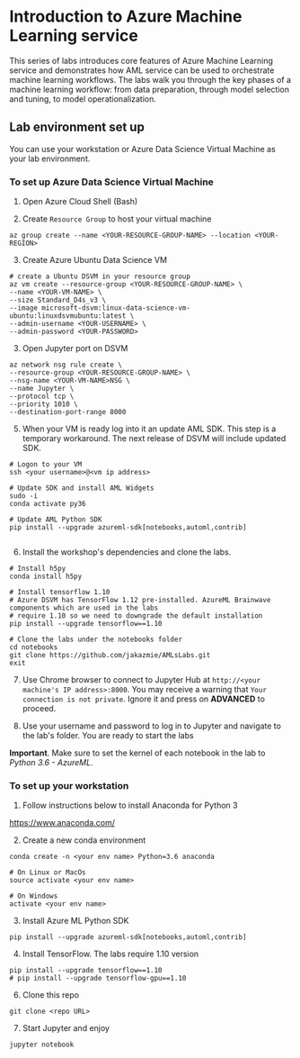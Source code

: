 # Introduction to Azure Machine Learning service
This series of labs introduces core features of Azure Machine Learning service and demonstrates how AML service can be used to orchestrate machine learning workflows. The labs  walk you through the key phases of a machine learning workflow: from data preparation, through model selection and tuning, to model operationalization.


## Lab environment set up

You can use your workstation or Azure Data Science Virtual Machine as your lab environment.

### To set up Azure Data Science Virtual Machine

1. Open Azure Cloud Shell (Bash)

2. Create `Resource Group` to host your virtual machine
```
az group create --name <YOUR-RESOURCE-GROUP-NAME> --location <YOUR-REGION>
```

3. Create Azure Ubuntu Data Science VM
```
# create a Ubuntu DSVM in your resource group
az vm create --resource-group <YOUR-RESOURCE-GROUP-NAME> \
--name <YOUR-VM-NAME> \
--size Standard_D4s_v3 \
--image microsoft-dsvm:linux-data-science-vm-ubuntu:linuxdsvmubuntu:latest \
--admin-username <YOUR-USERNAME> \
--admin-password <YOUR-PASSWORD>
```

3. Open Jupyter port on DSVM
```
az network nsg rule create \
--resource-group <YOUR-RESOURCE-GROUP-NAME> \
--nsg-name <YOUR-VM-NAME>NSG \
--name Jupyter \
--protocol tcp \
--priority 1010 \
--destination-port-range 8000

```

5. When your VM is ready log into it an update AML SDK. This step is a temporary workaround.
The next release of DSVM will include updated SDK.

```
# Logon to your VM
ssh <your username>@<vm ip address>

# Update SDK and install AML Widgets
sudo -i
conda activate py36 

# Update AML Python SDK
pip install --upgrade azureml-sdk[notebooks,automl,contrib]


```
6. Install the workshop's dependencies and clone the labs.
```
# Install h5py
conda install h5py

# Install tensorflow 1.10
# Azure DSVM has TensorFlow 1.12 pre-installed. AzureML Brainwave components which are used in the labs
# require 1.10 so we need to downgrade the default installation
pip install --upgrade tensorflow==1.10

# Clone the labs under the notebooks folder
cd notebooks
git clone https://github.com/jakazmie/AMLsLabs.git
exit
```

7. Use Chrome browser to connect to Jupyter Hub at `http://<your machine's IP address>:8000`. 
You may receive a warning that `Your connection is not private`. Ignore it and press on **ADVANCED** to proceed.

8. Use your username and password to log in to Jupyter and navigate to the lab's folder. You are ready to start the labs


**Important**. Make sure to set the kernel of each notebook in the lab to *Python 3.6 - AzureML*.




### To set up your workstation

1. Follow instructions below to install Anaconda for Python 3

https://www.anaconda.com/

2. Create a new conda environment

```
conda create -n <your env name> Python=3.6 anaconda

# On Linux or MacOs
source activate <your env name>

# On Windows 
activate <your env name>
```

3. Install Azure ML Python SDK
```
pip install --upgrade azureml-sdk[notebooks,automl,contrib]
```


4. Install TensorFlow. The labs require 1.10 version
```
pip install --upgrade tensorflow==1.10
# pip install --upgrade tensorflow-gpu==1.10
```

6. Clone this repo
```
git clone <repo URL>
```

7. Start Jupyter and enjoy
```
jupyter notebook
```










